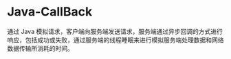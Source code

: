 # Java-CallBack
通过 Java 模拟请求，客户端向服务端发送请求，服务端通过异步回调的方式进行响应，包括成功或失败，通过服务端的线程睡眠来进行模拟服务端处理数据和网络数据传输所消耗的时间。
